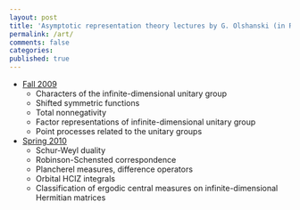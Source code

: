 ```yaml
---
layout: post
title: 'Asymptotic representation theory lectures by G. Olshanski (in Russian)'
permalink: /art/
comments: false
categories: 
published: true
---
```


- [Fall 2009]({{site.storage_url}}/Olshanski_ART_course_1.pdf)
    - Characters of the infinite-dimensional unitary group
    - Shifted symmetric functions
    - Total nonnegativity
    - Factor representations of infinite-dimensional unitary group
    - Point processes related to the unitary groups
- [Spring 2010]({{site.storage_url}}/Olshanski_ART_course_2.pdf)
    - Schur-Weyl duality
    - Robinson-Schensted correspondence
    - Plancherel measures, difference operators
    - Orbital HCIZ integrals
    - Classification of ergodic central measures on infinite-dimensional Hermitian matrices
